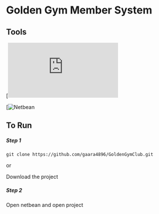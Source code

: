 # Golden Gym Member System

## Tools

[![Oracle Jdk8](http://www.oracle.com/technetwork/java/javase/downloads/jdk8-downloads-2133151.html)

[![Netbean](https://netbeans.org/downloads/)

## To Run

##### Step 1

`git clone https://github.com/gaara4896/GoldenGymClub.git`

or

Download the project

##### Step 2

Open netbean and open project